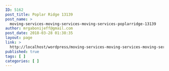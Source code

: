 ```yaml
---
ID: 5162
post_title: Poplar Ridge 13139
post_name: >
  moving-services-moving-services-moving-services-poplarridge-13139
author: mrgabonijeff@gmail.com
post_date: 2018-03-28 01:38:35
layout: page
link: >
  http://localhost/wordpress/moving-services-moving-services-moving-services-poplarridge-13139/
published: true
tags: [ ]
categories: [ ]
---
```

